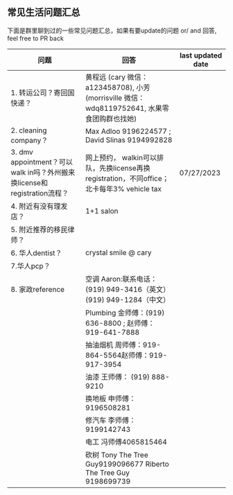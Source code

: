 
## 常见生活问题汇总

下面是群里聊到过的一些常见问题汇总，如果有要update的问题 or/ and 回答, feel free to PR back

| 问题 | 回答 | last updated date |
|-----|-----------|-----------|
| 1. 转运公司？寄回国快递？ | 黄程远 (cary 微信：a123458708), 小芳 (morrisville 微信：wdq8119752641, 水果零食团购群也找她) |  |
| 2. cleaning company？ | Max Adloo 9196224577 ; David Slinas 9194992828  |   |
| 3. dmv appointment？可以walk in吗？外州搬来换license和registration流程？ | 网上预约， walkin可以排队，先换license再换registration，不同office；北卡每年3% vehicle tax | 07/27/2023  |
| 4. 附近有没有理发店？ | 1+1 salon  |  |
| 5. 附近推荐的移民律师？ |   |  |
| 6. 华人dentist？ | crystal smile @ cary |   |
| 7.华人pcp？ |   |  |
| 8. 家政reference | 空调 Aaron:联系电话：(919) 949-3416（英文）(919) 949-1284（中文）  |   |
|  | Plumbing 金师傅：(919) 636-8800  ; 赵师傅：919-641-7888 |   |
|  | 抽油烟机 周师傅：919-864-5564赵师傅：919-917-3954 |   |
|  | 油漆 王师傅： (919) 888-9210 |   |
|  | 换地板 申师傅：9196508281 |   |
|  | 修汽车 李师傅：9199142743  |  |
|  | 电工 冯师傅4065815464  |   |
|  | 砍树 Tony The Tree Guy9199096677 Riberto The Tree Guy 9198699739 |   |
